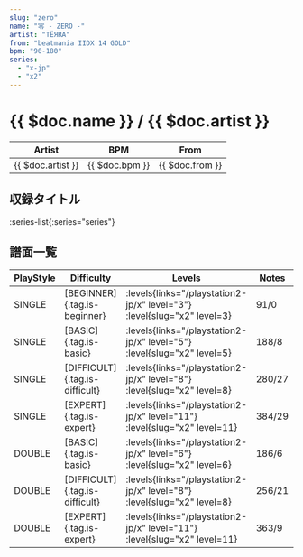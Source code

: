 ```yaml
---
slug: "zero"
name: "零 - ZERO -"
artist: "TЁЯRA"
from: "beatmania IIDX 14 GOLD"
bpm: "90-180"
series:
  - "x-jp"
  - "x2"
---
```


# {{ $doc.name }} / {{ $doc.artist }}

|Artist|BPM|From|
|------|---|----|
|{{ $doc.artist }}|{{ $doc.bpm }}|{{ $doc.from }}|

## 収録タイトル

:series-list{:series="series"}

## 譜面一覧

|PlayStyle|Difficulty|Levels|Notes|Movie|
|---------|----------|------|-----|-----|
|SINGLE|[BEGINNER]{.tag.is-beginner}| :levels{links="/playstation2-jp/x" level="3"} :level{slug="x2" level=3}|91/0||
|SINGLE|[BASIC]{.tag.is-basic}| :levels{links="/playstation2-jp/x" level="5"} :level{slug="x2" level=5}|188/8||
|SINGLE|[DIFFICULT]{.tag.is-difficult}| :levels{links="/playstation2-jp/x" level="8"} :level{slug="x2" level=8}|280/27||
|SINGLE|[EXPERT]{.tag.is-expert}| :levels{links="/playstation2-jp/x" level="11"} :level{slug="x2" level=11}|384/29||
|DOUBLE|[BASIC]{.tag.is-basic}| :levels{links="/playstation2-jp/x" level="6"} :level{slug="x2" level=6}|186/6||
|DOUBLE|[DIFFICULT]{.tag.is-difficult}| :levels{links="/playstation2-jp/x" level="8"} :level{slug="x2" level=8}|256/21||
|DOUBLE|[EXPERT]{.tag.is-expert}| :levels{links="/playstation2-jp/x" level="11"} :level{slug="x2" level=11}|363/9||
